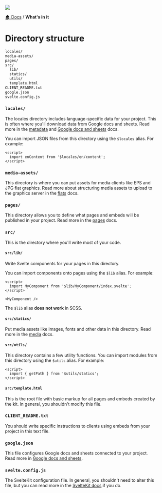 ![](https://graphics.thomsonreuters.com/style-assets/images/logos/reuters-graphics-logo/svg/graphics-logo-color-dark.svg)

[🏠 Docs](https://github.com/reuters-graphics/bluprint_graphics-kit/blob/master/docs/developers/README.md) / **What's in it**


# Directory structure

```bash
locales/
media-assets/
pages/
src/
  lib/
  statics/
  utils/
  template.html
CLIENT_README.txt
google.json
svelte.config.js
```

### `locales/`

The locales directory includes language-specific data for your project. This is often where you'll download data from Google docs and sheets. Read more in the [metadata](./metadata.md) and [Google docs and sheets](./google-docs-and-sheets.md) docs.

You can import JSON files from this directory using the `$locales` alias. For example:

```svelte
<script>
  import enContent from '$locales/en/content';
</script>
```

### `media-assets/`

This directory is where you can put assets for media clients like EPS and JPG flat graphics. Read more about structuring media assets to upload to the graphics server in the [flats](./flats.md) docs.

### `pages/`

This directory allows you to define what pages and embeds will be published in your project. Read more in the [pages](./pages.md) docs.

### `src/`

This is the directory where you'll write most of your code.

#### `src/lib/`

Write Svelte components for your pages in this directory.

You can import components onto pages using the `$lib` alias. For example:

```svelte
<script>
  import MyComponent from '$lib/MyComponent/index.svelte';
</script>

<MyComponent />
```

The `$lib` alias **does not work** in SCSS.

#### `src/statics/`

Put media assets like images, fonts and other data in this directory. Read more in the [media](./media.md) docs.

#### `src/utils/`

This directory contains a few utility functions. You can import modules from this directory using the `$utils` alias. For example:

```svelte
<script>
  import { getPath } from '$utils/statics';
</script>
```

#### `src/template.html`

This is the root file with basic markup for all pages and embeds created by the kit. In general, you shouldn't modify this file.

### `CLIENT_README.txt`

You should write specific instructions to clients using embeds from your project in this text file.

### `google.json`

This file configures Google docs and sheets connected to your project. Read more in [Google docs and sheets](./google-docs-and-sheets.md).

### `svelte.config.js`

The SvelteKit configuration file. In general, you shouldn't need to alter this file, but you can read more in the [SvelteKit docs](https://kit.svelte.dev/docs#configuration) if you do.

